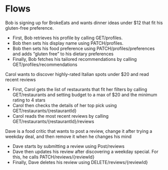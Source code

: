 # Flows

Bob is signing up for BrokeEats and wants dinner ideas under $12 that fit his gluten-free preference. 

- First, Bob retrieves his profile by calling GET/profiles. 
- Bob then sets his display name using PATCH/profiles. 
- Bob then sets his food preference using PATCH/profiles/preferences and adds “gluten free” to his dietary preferences 
- Finally, Bob fetches his tailored recommendations by calling GET/profiles/recommendations

Carol wants to discover highly-rated Italian spots under $20 and read recent reviews

- First, Carol gets the list of restaurants that fit her filters by calling GET/restaurants and setting budget to a max of $20 and the minimum rating to 4 stars
- Carol then checks the details of her top pick using GET/restaurants/{restaurantId}
- Carol reads the most recent reviews by calling GET/restaurants/{restaurantId}/reviews

Dave is a food critic that wants to post a review, change it after trying a weekday deal, and then remove it when he changes his mind

- Dave starts by submitting a review using Post/reviews
- Dave then updates his review after discovering a weekday special. For this, he calls PATCH/reviews/{reviewId}
- Finally, Dave deletes his review using DELETE/reviews/{reviewId}
